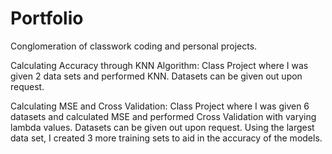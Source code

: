 # Portfolio
Conglomeration of classwork coding and personal projects. 

Calculating Accuracy through KNN Algorithm: Class Project where I was given 2 data sets and performed KNN. Datasets can be given out upon request.

Calculating MSE and Cross Validation: Class Project where I was given 6 datasets and calculated MSE and performed Cross Validation with varying lambda values. Datasets can be given out upon request. 
Using the largest data set, I created 3 more training sets to aid in the accuracy of the models. 
